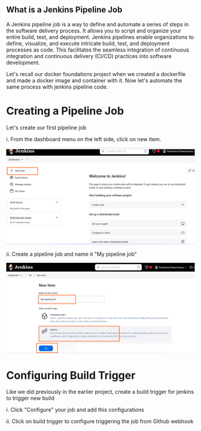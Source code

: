 ## What is a Jenkins Pipeline Job

A Jenkins pipeline job is a way to define and automate a series of steps in the software delivery process. It allows you to script and organize your entire build, test, and deployment. Jenkins pipelines enable organizations to define, visualize, and execute intricate build, test, and deployment processes as code. This facilitates the seamless integration of continuous integration and continuous delivery (CI/CD) practices into software development.

Let's recall our docker foundations project when we created a dockerfile and made a docker image and container with it. Now let's automate the same process with jenkins pipeline code.


# Creating a Pipeline Job

Let's create our first pipeline job

i. From the dashboard menu on the left side, click on new item.

![The Image shows the jenkins dashboard menu](image/images/dashboard-menu-jenkins.png)

ii. Create a pipeline job and name it "My pipeline job"


![The Image shows the creation of "My pipeline job"](image/images/my-pipeline-job.png)


# Configuring Build Trigger

Like we did previously in the earlier project, create a build trigger for jenkins to trigger new build

i. Click "Configure" your job and add this configurations

ii. Click on build trigger to configure triggering the job from Github webhook
 


